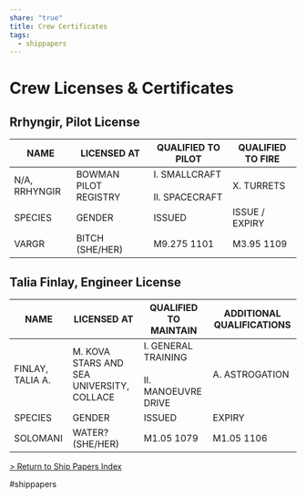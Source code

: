 ```yaml
---
share: "true"
title: Crew Certificates
tags:
  - shippapers
---
```

# Crew Licenses & Certificates  
## Rrhyngir, Pilot License  
  
  
| NAME          | LICENSED AT           | QUALIFIED TO PILOT                  | QUALIFIED TO FIRE |  
| ------------- | --------------------- | ----------------------------------- | ----------------- |  
| N/A, RRHYNGIR | BOWMAN PILOT REGISTRY | I. SMALLCRAFT<br><br>II. SPACECRAFT | X. TURRETS        |  
| SPECIES       | GENDER                | ISSUED                              | ISSUE / EXPIRY    |  
| VARGR         | BITCH (SHE/HER)       | M9.275 1101                         | M3.95 1109        |  
  
## Talia Finlay, Engineer License  
  
| NAME             | LICENSED AT                               | QUALIFIED TO MAINTAIN                          | ADDITIONAL QUALIFICATIONS |  
| ---------------- | ----------------------------------------- | ---------------------------------------------- | ------------------------- |  
| FINLAY, TALIA A. | M. KOVA STARS AND SEA UNIVERSITY, COLLACE | I. GENERAL TRAINING<br><br>II. MANOEUVRE DRIVE | A. ASTROGATION            |  
| SPECIES          | GENDER                                    | ISSUED                                         | EXPIRY                    |  
| SOLOMANI         | WATER? (SHE/HER)                          | M1.05 1079                                     | M1.05 1106                |  
  
[> Return to Ship Papers Index](./index.md)  
  
#shippapers
